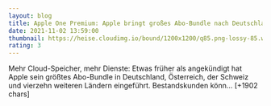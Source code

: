 ```yaml
--- 
layout: blog
title: Apple One Premium: Apple bringt großes Abo-Bundle nach Deutschland
date: 2021-11-02 13:59:00
thumbnail: https://heise.cloudimg.io/bound/1200x1200/q85.png-lossy-85.webp-lossy-85.foil1/_www-heise-de_/imgs/18/3/1/9/8/5/3/8/Bildschirmfoto_2021-11-02_um_14.49.42-17c5cd4a9ce1bc9c.png
rating: 3
---
```

Mehr Cloud-Speicher, mehr Dienste: Etwas früher als angekündigt hat Apple sein größtes Abo-Bundle in Deutschland, Österreich, der Schweiz und vierzehn weiteren Ländern eingeführt. Bestandskunden könn… [+1902 chars]